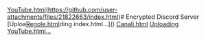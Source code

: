 [YouTube.html](https://github.com/user-attachments/files/21838380/YouTube.html)(https://github.com/user-attachments/files/21822663/index.html)# Encrypted
Discord Server
[Uploa[Regole.html](https://github.com/user-attachments/files/21822664/Regole.html)ding index.html…]()
[Canali.html](https://github.com/user-attachments/files/21824104/Canali.html)
[Uploading YouTube.html…]()


        
